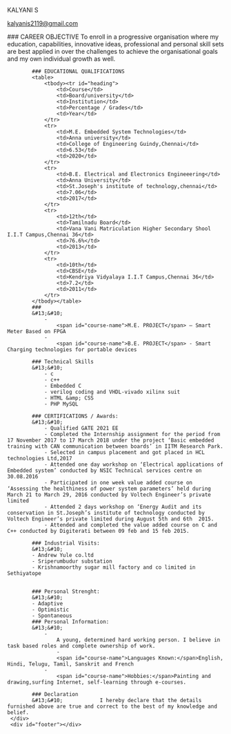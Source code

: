 
<div id="header">
<p id="name">KALYANI S</p>
         <a href="mailto:kalyanis2119@gmail.com" target="_blank"><p id="email">kalyanis2119@gmail.com</p></a>
     </div>
     
<div class="left">
     </div>
     <div class="right">
            ### CAREER OBJECTIVE
            &#13;&#10;            &#13;&#10;                To enroll in a progressive organisation where my education,
                capabilities, innovative ideas, professional and personal skill sets are
                best applied in over the challenges to achieve the organisational goals and my own individual growth
                as well.
            
            ### EDUCATIONAL QUALIFICATIONS
            <table>
                <tbody><tr id="heading">
                    <td>Course</td>
                    <td>Board/university</td>
                    <td>Institution</td>
                    <td>Percentage / Grades</td>
                    <td>Year</td>
                </tr>
                <tr>
                    <td>M.E. Embedded System Technologies</td>
                    <td>Anna university</td>
                    <td>College of Engineering Guindy,Chennai</td>
                    <td>6.53</td>
                    <td>2020</td>
                </tr>
                <tr>
                    <td>B.E. Electrical and Electronics Engineeering</td>
                    <td>Anna University</td>
                    <td>St.Joseph's institute of technology,chennai</td>
                    <td>7.06</td>
                    <td>2017</td>
                </tr>
                <tr>
                    <td>12th</td>
                    <td>Tamilnadu Board</td>
                    <td>Vana Vani Matriculation Higher Secondary Shool I.I.T Campus,Chennai 36</td>
                    <td>76.6%</td>
                    <td>2013</td>
                </tr>
                <tr>
                    <td>10th</td>
                    <td>CBSE</td>
                    <td>Kendriya Vidyalaya I.I.T Campus,Chennai 36</td>
                    <td>7.2</td>
                    <td>2011</td>
                </tr>
            </tbody></table>
            ### 
            &#13;&#10;            
                - 
                    <span id="course-name">M.E. PROJECT</span> – Smart Meter Based on FPGA
                - 
                    <span id="course-name">B.E. PROJECT</span> - Smart Charging technologies for portable devices
            
            ### Technical Skills
            &#13;&#10;            
                - c
                - c++
                - Embedded C
                - verilog coding and VHDL-vivado xilinx suit
                - HTML &amp; CSS
                - PHP MySQL
            
            ### CERTIFICATIONS / Awards:
            &#13;&#10;            
                - Qualified GATE 2021 EE
                - Completed the Internship assignment for the period from 17 November 2017 to 17 March 2018 under the project ‘Basic embedded training with CAN communication between boards’ in IITM Research Park.
                - Selected in campus placement and got placed in HCL technologies Ltd,2017
                - Attended one day workshop on ‘Electrical applications of Embedded system’ conducted by NSIC Technical services centre on 30.08.2016
                - Participated in one week value added course on ‘Assessing the healthiness of power system parameters’ held during March 21 to March 29, 2016 conducted by Voltech Engineer’s private limited
                - Attended 2 days workshop on ‘Energy Audit and its conservation in St.Joseph’s institute of technology conducted by Voltech Engineer’s private limited during August 5th and 6th  2015.
                - Attended and completed the value added course on C and C++ conducted by Digiterati between 09 feb and 15 feb 2015. 
            
            ### Industrial Visits:
            &#13;&#10;            
            - Andrew Yule co.ltd
            - Sriperumbudur substation
            - Krishnamoorthy sugar mill factory and co limited in Sethiyatope
            
            
            ### Personal Strenght:
            &#13;&#10;            
            - Adaptive
            - Optimistic
            - Spontaneous
            ### Personal Information:
            &#13;&#10;            
                - 
                    A young, determined hard working person. I believe in task based roles and complete ownership of work.
                    - 
                    <span id="course-name">Languages Known:</span>English, Hindi, Telugu, Tamil, Sanskrit and French
                - 
                    <span id="course-name">Hobbies:</span>Painting and drawing,surfing Internet, self-learning through e-courses. 
        
            ### Declaration
            &#13;&#10;            I hereby declare that the details furnished above are true and correct to the best of my knowledge and belief.
     </div>
     <div id="footer"></div>
    
